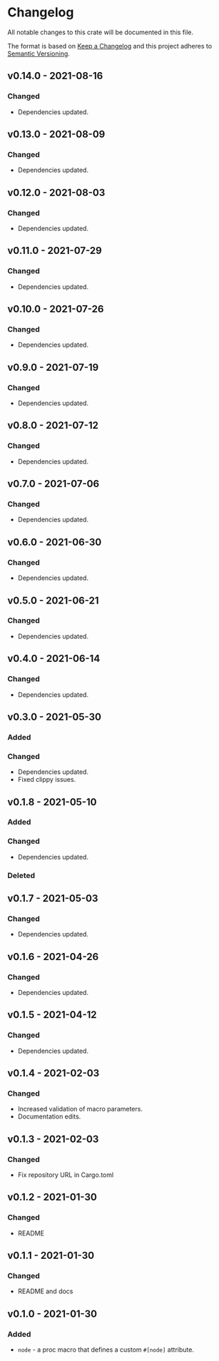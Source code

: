 # Changelog

All notable changes to this crate will be documented in this file.

The format is based on [Keep a Changelog](http://keepachangelog.com/en/1.0.0/)
and this project adheres to [Semantic Versioning](https://semver.org/spec/v2.0.0.html).

## v0.14.0 - 2021-08-16
### Changed
- Dependencies updated.

## v0.13.0 - 2021-08-09
### Changed
- Dependencies updated.

## v0.12.0 - 2021-08-03
### Changed
- Dependencies updated.

## v0.11.0 - 2021-07-29
### Changed
- Dependencies updated.

## v0.10.0 - 2021-07-26
### Changed
- Dependencies updated.

## v0.9.0 - 2021-07-19
### Changed
- Dependencies updated.

## v0.8.0 - 2021-07-12
### Changed
- Dependencies updated.

## v0.7.0 - 2021-07-06
### Changed
- Dependencies updated.

## v0.6.0 - 2021-06-30
### Changed
- Dependencies updated.

## v0.5.0 - 2021-06-21
### Changed
- Dependencies updated.

## v0.4.0 - 2021-06-14
### Changed
- Dependencies updated.

## v0.3.0 - 2021-05-30
### Added
### Changed
- Dependencies updated.
- Fixed clippy issues.

## v0.1.8 - 2021-05-10
### Added
### Changed
- Dependencies updated.
### Deleted

## v0.1.7 - 2021-05-03
### Changed
- Dependencies updated.

## v0.1.6 - 2021-04-26
### Changed
- Dependencies updated.

## v0.1.5 - 2021-04-12
### Changed
- Dependencies updated.

## v0.1.4 - 2021-02-03
### Changed

- Increased validation of macro parameters.
- Documentation edits.

## v0.1.3 - 2021-02-03
### Changed

- Fix repository URL in Cargo.toml

## v0.1.2 - 2021-01-30
### Changed

- README

## v0.1.1 - 2021-01-30
### Changed

- README and docs

## v0.1.0 - 2021-01-30
### Added

- `node` - a proc macro that defines a custom `#[node]` attribute.
